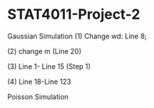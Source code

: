 # STAT4011-Project-2

Gaussian Simulation
(1) Change wd: Line 8;

(2) change m (Line 20)

(3) Line 1- Line 15 (Step 1)

(4) Line 18-Line 123 


Poisson Simulation

